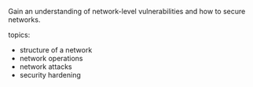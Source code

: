 Gain an understanding of network-level vulnerabilities and how to secure networks.

topics:

- structure of a network
- network operations
- network attacks
- security hardening
